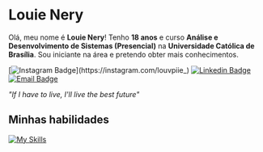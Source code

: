 # Louie Nery

Olá, meu nome é **Louie Nery**! Tenho **18 anos** e curso **Análise e Desenvolvimento de Sistemas (Presencial)** na **Universidade Católica de Brasília**. Sou iniciante na área e pretendo obter mais conhecimentos.

[![Instagram Badge](https://img.shields.io/badge/-@Louvpiie__-cca0f7?style=flat-square&labelColor=cca0f7&logo=instagram&logoColor=white&link=https://instagram.com/louvpiie_)](https://instagram.com/louvpiie_) 
[![Linkedin Badge](https://img.shields.io/badge/-Louie%20Nery-cca0f7?style=flat-square&logo=Linkedin&logoColor=white&link=https://www.linkedin.com/in/louienery/)](https://www.linkedin.com/in/louienery/) 
[![Email Badge](https://img.shields.io/badge/-louie.nery1500@gmail.com-cca0f7?style=flat-square&logo=microsoftoutlook&logoColor=white&link=mailto:louie.nery1500@gmail.com)](mailto:louie.nery1500@gmail.com)

*"If I have to live, I'll live the best future"*

## Minhas habilidades
[![My Skills](https://skillicons.dev/icons?i=html,css,c,git,github&theme=dark)](https://skillicons.dev)
